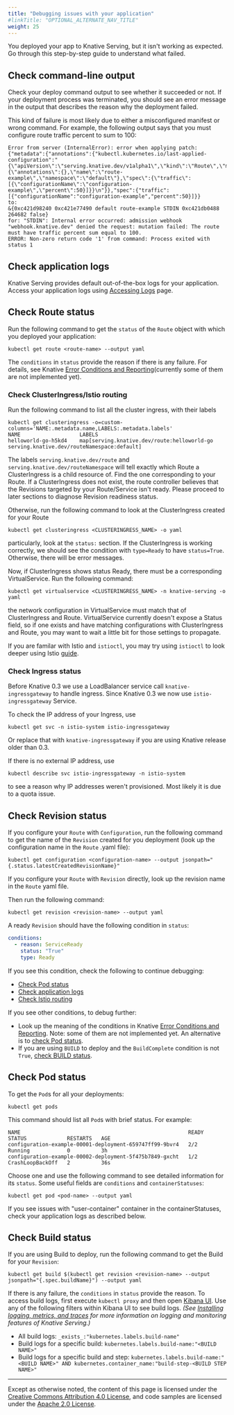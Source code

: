 ```yaml
---
title: "Debugging issues with your application"
#linkTitle: "OPTIONAL_ALTERNATE_NAV_TITLE"
weight: 25
---
```


You deployed your app to Knative Serving, but it isn't working as expected. Go
through this step-by-step guide to understand what failed.

## Check command-line output

Check your deploy command output to see whether it succeeded or not. If your
deployment process was terminated, you should see an error message in the output
that describes the reason why the deployment failed.

This kind of failure is most likely due to either a misconfigured manifest or
wrong command. For example, the following output says that you must configure
route traffic percent to sum to 100:

```
Error from server (InternalError): error when applying patch:
{"metadata":{"annotations":{"kubectl.kubernetes.io/last-applied-configuration":"{\"apiVersion\":\"serving.knative.dev/v1alpha1\",\"kind\":\"Route\",\"metadata\":{\"annotations\":{},\"name\":\"route-example\",\"namespace\":\"default\"},\"spec\":{\"traffic\":[{\"configurationName\":\"configuration-example\",\"percent\":50}]}}\n"}},"spec":{"traffic":[{"configurationName":"configuration-example","percent":50}]}}
to:
&{0xc421d98240 0xc421e77490 default route-example STDIN 0xc421db0488 264682 false}
for: "STDIN": Internal error occurred: admission webhook "webhook.knative.dev" denied the request: mutation failed: The route must have traffic percent sum equal to 100.
ERROR: Non-zero return code '1' from command: Process exited with status 1
```

## Check application logs

Knative Serving provides default out-of-the-box logs for your application.
Access your application logs using [Accessing Logs](./accessing-logs.md) page.

## Check Route status

Run the following command to get the `status` of the `Route` object with which
you deployed your application:

```shell
kubectl get route <route-name> --output yaml
```

The `conditions` in `status` provide the reason if there is any failure. For
details, see Knative
[Error Conditions and Reporting](https://github.com/knative/serving/blob/master/docs/spec/errors.md)(currently
some of them are not implemented yet).

### Check ClusterIngress/Istio routing

Run the following command to list all the cluster ingress, with their labels

```shell
kubectl get clusteringress -o=custom-columns='NAME:.metadata.name,LABELS:.metadata.labels'
NAME                   LABELS
helloworld-go-h5kd4    map[serving.knative.dev/route:helloworld-go serving.knative.dev/routeNamespace:default]
```

The labels `serving.knative.dev/route` and `serving.knative.dev/routeNamespace`
will tell exactly which Route a ClusterIngress is a child resource of. Find the
one corresponding to your Route. If a ClusterIngress does not exist, the route
controller believes that the Revisions targeted by your Route/Service isn't
ready. Please proceed to later sections to diagnose Revision readiness status.

Otherwise, run the following command to look at the ClusterIngress created for
your Route

```
kubectl get clusteringress <CLUSTERINGRESS_NAME> -o yaml
```

particularly, look at the `status:` section. If the ClusterIngress is working
correctly, we should see the condition with `type=Ready` to have `status=True`.
Otherwise, there will be error messages.

Now, if ClusterIngress shows status Ready, there must be a corresponding
VirtualService. Run the following command:

```shell
kubectl get virtualservice <CLUSTERINGRESS_NAME> -n knative-serving -o yaml
```

the network configuration in VirtualService must match that of ClusterIngress
and Route. VirtualService currently doesn't expose a Status field, so if one
exists and have matching configurations with ClusterIngress and Route, you may
want to wait a little bit for those settings to propagate.

If you are familar with Istio and `istioctl`, you may try using `istioctl` to
look deeper using Istio
[guide](https://istio.io/help/ops/traffic-management/proxy-cmd/).

### Check Ingress status

Before Knative 0.3 we use a LoadBalancer service call `knative-ingressgateway`
to handle ingress. Since Knative 0.3 we now use `istio-ingressgateway` Service.

To check the IP address of your Ingress, use

```shell
kubectl get svc -n istio-system istio-ingressgateway
```

Or replace that with `knative-ingressgateway` if you are using Knative release
older than 0.3.

If there is no external IP address, use

```shell
kubectl describe svc istio-ingressgateway -n istio-system
```

to see a reason why IP addresses weren't provisioned. Most likely it is due to a
quota issue.

## Check Revision status

If you configure your `Route` with `Configuration`, run the following command to
get the name of the `Revision` created for you deployment (look up the
configuration name in the `Route` .yaml file):

```shell
kubectl get configuration <configuration-name> --output jsonpath="{.status.latestCreatedRevisionName}"
```

If you configure your `Route` with `Revision` directly, look up the revision
name in the `Route` yaml file.

Then run the following command:

```shell
kubectl get revision <revision-name> --output yaml
```

A ready `Revision` should have the following condition in `status`:

```yaml
conditions:
  - reason: ServiceReady
    status: "True"
    type: Ready
```

If you see this condition, check the following to continue debugging:

- [Check Pod status](#check-pod-status)
- [Check application logs](#check-application-logs)
- [Check Istio routing](#check-clusteringressistio-routing)

If you see other conditions, to debug further:

- Look up the meaning of the conditions in Knative
  [Error Conditions and Reporting](https://github.com/knative/serving/blob/master/docs/spec/errors.md).
  Note: some of them are not implemented yet. An alternative is to
  [check Pod status](#check-pod-status).
- If you are using `BUILD` to deploy and the `BuildComplete` condition is not
  `True`, [check BUILD status](#check-build-status).

## Check Pod status

To get the `Pod`s for all your deployments:

```shell
kubectl get pods
```

This command should list all `Pod`s with brief status. For example:

```text
NAME                                                      READY     STATUS             RESTARTS   AGE
configuration-example-00001-deployment-659747ff99-9bvr4   2/2       Running            0          3h
configuration-example-00002-deployment-5f475b7849-gxcht   1/2       CrashLoopBackOff   2          36s
```

Choose one and use the following command to see detailed information for its
`status`. Some useful fields are `conditions` and `containerStatuses`:

```shell
kubectl get pod <pod-name> --output yaml

```

If you see issues with "user-container" container in the containerStatuses,
check your application logs as described below.

## Check Build status

If you are using Build to deploy, run the following command to get the Build for
your `Revision`:

```shell
kubectl get build $(kubectl get revision <revision-name> --output jsonpath="{.spec.buildName}") --output yaml
```

If there is any failure, the `conditions` in `status` provide the reason. To
access build logs, first execute `kubectl proxy` and then open
[Kibana UI](http://localhost:8001/api/v1/namespaces/knative-monitoring/services/kibana-logging/proxy/app/kibana).
Use any of the following filters within Kibana UI to see build logs. _(See
[Installing logging, metrics, and traces](../Installing-logging-metrics-traces.md) for more information on logging and
monitoring features of Knative Serving.)_

- All build logs: `_exists_:"kubernetes.labels.build-name"`
- Build logs for a specific build: `kubernetes.labels.build-name:"<BUILD NAME>"`
- Build logs for a specific build and step:
  `kubernetes.labels.build-name:"<BUILD NAME>" AND kubernetes.container_name:"build-step-<BUILD STEP NAME>"`

---

Except as otherwise noted, the content of this page is licensed under the
[Creative Commons Attribution 4.0 License](https://creativecommons.org/licenses/by/4.0/),
and code samples are licensed under the
[Apache 2.0 License](https://www.apache.org/licenses/LICENSE-2.0).
